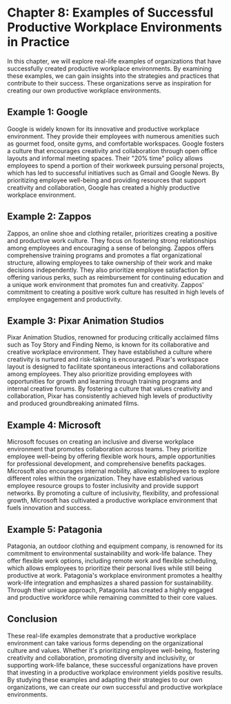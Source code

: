 Chapter 8: Examples of Successful Productive Workplace Environments in Practice
===============================================================================

In this chapter, we will explore real-life examples of organizations that have successfully created productive workplace environments. By examining these examples, we can gain insights into the strategies and practices that contribute to their success. These organizations serve as inspiration for creating our own productive workplace environments.

Example 1: Google
-----------------

Google is widely known for its innovative and productive workplace environment. They provide their employees with numerous amenities such as gourmet food, onsite gyms, and comfortable workspaces. Google fosters a culture that encourages creativity and collaboration through open office layouts and informal meeting spaces. Their "20% time" policy allows employees to spend a portion of their workweek pursuing personal projects, which has led to successful initiatives such as Gmail and Google News. By prioritizing employee well-being and providing resources that support creativity and collaboration, Google has created a highly productive workplace environment.

Example 2: Zappos
-----------------

Zappos, an online shoe and clothing retailer, prioritizes creating a positive and productive work culture. They focus on fostering strong relationships among employees and encouraging a sense of belonging. Zappos offers comprehensive training programs and promotes a flat organizational structure, allowing employees to take ownership of their work and make decisions independently. They also prioritize employee satisfaction by offering various perks, such as reimbursement for continuing education and a unique work environment that promotes fun and creativity. Zappos' commitment to creating a positive work culture has resulted in high levels of employee engagement and productivity.

Example 3: Pixar Animation Studios
----------------------------------

Pixar Animation Studios, renowned for producing critically acclaimed films such as Toy Story and Finding Nemo, is known for its collaborative and creative workplace environment. They have established a culture where creativity is nurtured and risk-taking is encouraged. Pixar's workspace layout is designed to facilitate spontaneous interactions and collaborations among employees. They also prioritize providing employees with opportunities for growth and learning through training programs and internal creative forums. By fostering a culture that values creativity and collaboration, Pixar has consistently achieved high levels of productivity and produced groundbreaking animated films.

Example 4: Microsoft
--------------------

Microsoft focuses on creating an inclusive and diverse workplace environment that promotes collaboration across teams. They prioritize employee well-being by offering flexible work hours, ample opportunities for professional development, and comprehensive benefits packages. Microsoft also encourages internal mobility, allowing employees to explore different roles within the organization. They have established various employee resource groups to foster inclusivity and provide support networks. By promoting a culture of inclusivity, flexibility, and professional growth, Microsoft has cultivated a productive workplace environment that fuels innovation and success.

Example 5: Patagonia
--------------------

Patagonia, an outdoor clothing and equipment company, is renowned for its commitment to environmental sustainability and work-life balance. They offer flexible work options, including remote work and flexible scheduling, which allows employees to prioritize their personal lives while still being productive at work. Patagonia's workplace environment promotes a healthy work-life integration and emphasizes a shared passion for sustainability. Through their unique approach, Patagonia has created a highly engaged and productive workforce while remaining committed to their core values.

Conclusion
----------

These real-life examples demonstrate that a productive workplace environment can take various forms depending on the organizational culture and values. Whether it's prioritizing employee well-being, fostering creativity and collaboration, promoting diversity and inclusivity, or supporting work-life balance, these successful organizations have proven that investing in a productive workplace environment yields positive results. By studying these examples and adapting their strategies to our own organizations, we can create our own successful and productive workplace environments.
